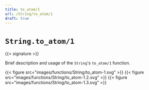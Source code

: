 ```yaml
---
title: to_atom/1
url: /String/to_atom/1
draft: true
---
```


# `String.to_atom/1`

{{< signature >}}

Brief description and usage of the `String`'s `to_atom/1` function.

{{< figure src="images/functions/String/to_atom-1.svg" >}}
{{< figure src="images/functions/String/to_atom-1.2.svg" >}}
{{< figure src="images/functions/String/to_atom-1.3.svg" >}}
